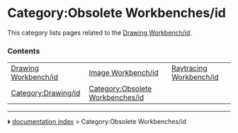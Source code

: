 # Category:Obsolete Workbenches/id
This category lists pages related to the [Drawing Workbench/id](Drawing_Workbench/id.md).

### Contents

|     |     |     |
| --- | --- | --- |
| [Drawing Workbench/id](Drawing_Workbench/id.md) | [Image Workbench/id](Image_Workbench/id.md) | [Raytracing Workbench/id](Raytracing_Workbench/id.md) |
| [Category:Drawing/id](Category_Drawing/id.md) | [Category:Obsolete Workbenches/id](Category_Obsolete_Workbenches/id.md) |



---
⏵ [documentation index](../README.md) > Category:Obsolete Workbenches/id
